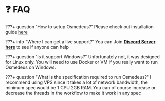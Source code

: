 # :question: FAQ

???+ question "How to setup Osmedeus?"
    Please check out installation guide [here](/installation/) 

???+ info "Where I can get a live support?"
    You can Join **[Discord Server here](https://discord.gg/gy4SWhpaPU)** to see if anyone can help

???+ question "Is it support Windows?"
    Unfortunately not, it was designed for Linux only. You will need to use Docker or VM if you really want to run Osmedeus on Windows.


???+ question "What is the specification required to run Osmedeus?"
    I recommend using VPS since it takes a lot of network bandwidth, the minimum spec would be 1 CPU 2GB RAM. You can of course increase or decrease the threads in the workflow to make it work in any spec
